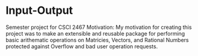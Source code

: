 # Input-Output
Semester project for CSCI 2467 
Motivation:
  My motivation for creating this project was to make an extensible and reusable package
  for performing basic arithematic operations on Matricies, Vectors, and Rational Numbers 
  protected against Overflow and bad user operation requests.  
